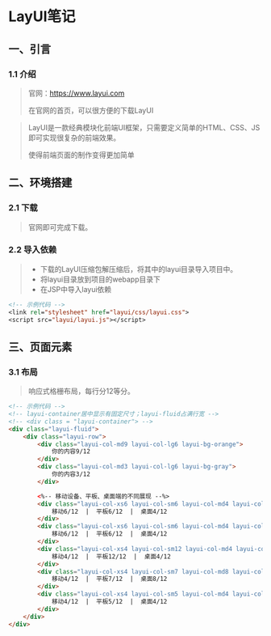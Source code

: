 # LayUI笔记

## 一、引言

### 1.1 介绍

> 官网：https://www.layui.com
>
> 在官网的首页，可以很方便的下载LayUI

> LayUI是一款经典模块化前端UI框架，只需要定义简单的HTML、CSS、JS即可实现很复杂的前端效果。
>
> 使得前端页面的制作变得更加简单

## 二、环境搭建

### 2.1 下载

> 官网即可完成下载。

### 2.2 导入依赖

> * 下载的LayUI压缩包解压缩后，将其中的layui目录导入项目中。
> * 将layui目录放到项目的webapp目录下
> * 在JSP中导入layui依赖

~~~jsp
<!-- 示例代码 -->
<link rel="stylesheet" href="layui/css/layui.css">
<script src="layui/layui.js"></script>
~~~

## 三、页面元素

### 3.1 布局

> 响应式格栅布局，每行分12等分。

~~~html
<!-- 示例代码 -->
<!-- layui-container居中显示有固定尺寸；layui-fluid占满行宽 -->
<!-- <div class = "layui-container"> -->
<div class="layui-fluid">
    <div class="layui-row">
        <div class="layui-col-md9 layui-col-lg6 layui-bg-orange">
            你的内容9/12
        </div>
        <div class="layui-col-md3 layui-col-lg6 layui-bg-gray">
            你的内容3/12
        </div>

        <%-- 移动设备、平板、桌面端的不同展现 --%>
        <div class="layui-col-xs6 layui-col-sm6 layui-col-md4 layui-col-lg3">
            移动6/12  |  平板6/12  |  桌面4/12
        </div>
        <div class="layui-col-xs6 layui-col-sm6 layui-col-md4 layui-col-lg3">
            移动6/12  |  平板6/12  |  桌面4/12
        </div>
        <div class="layui-col-xs4 layui-col-sm12 layui-col-md4 layui-col-lg3">
            移动4/12  |  平板12/12  |  桌面4/12
        </div>
        <div class="layui-col-xs4 layui-col-sm7 layui-col-md8 layui-col-lg3">
            移动4/12  |  平板7/12  |  桌面8/12
        </div>
        <div class="layui-col-xs4 layui-col-sm5 layui-col-md4 layui-col-lg3">
            移动4/12  |  平板5/12  |  桌面4/12
        </div>
    </div>
</div>
~~~

